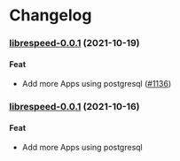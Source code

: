 # Changelog<br>


<a name="librespeed-0.0.1"></a>
### [librespeed-0.0.1](https://github.com/truecharts/apps/compare/librespeed-3.0.14...librespeed-0.0.1) (2021-10-19)

#### Feat

* Add more Apps using postgresql ([#1136](https://github.com/truecharts/apps/issues/1136))



<a name="librespeed-0.0.1"></a>
### [librespeed-0.0.1](https://github.com/truecharts/apps/compare/librespeed-3.0.10...librespeed-0.0.1) (2021-10-16)

#### Feat

* Add more Apps using postgresql

